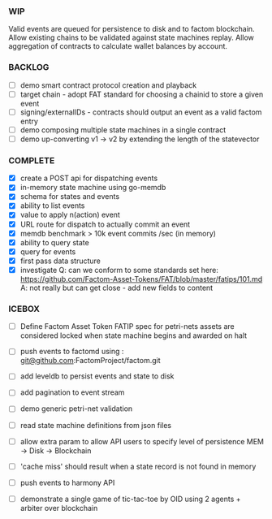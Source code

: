 ### WIP

Valid events are queued for persistence to disk and to factom blockchain.
Allow existing chains to be validated against state machines replay.
Allow aggregation of contracts to calculate wallet balances by account.

### BACKLOG

- [ ] demo smart contract protocol creation and playback
- [ ] target chain - adopt FAT standard for choosing a chainid to store a given event
- [ ] signing/externalIDs - contracts should output an event as a valid factom entry
- [ ] demo composing multiple state machines in a single contract
- [ ] demo up-converting v1 -> v2 by extending the length of the statevector

### COMPLETE
 
- [x] create a POST api for dispatching events
- [x] in-memory state machine using go-memdb
- [x] schema for states and events
- [x] ability to list events 
- [x] value to apply n(action) event
- [x] URL route for dispatch to actually commit an event
- [x] memdb benchmark > 10k event commits /sec (in memory)
- [x] ability to query state
- [x] query for events
- [x] first pass data structure
- [x] investigate Q: can we conform to some standards set here: https://github.com/Factom-Asset-Tokens/FAT/blob/master/fatips/101.md
      A: not really but can get close - add new fields to content

### ICEBOX

- [ ] Define Factom Asset Token FATIP spec for petri-nets
      assets are considered locked when state machine begins and awarded on halt 
- [ ] push events to factomd using : git@github.com:FactomProject/factom.git
- [ ] add leveldb to persist events and state to disk
- [ ] add pagination to event stream
- [ ] demo generic petri-net validation
- [ ] read state machine definitions from json files
- [ ] allow extra param to allow API users to specify level of persistence MEM -> Disk -> Blockchain
- [ ] 'cache miss' should result when a state record is not found in memory
- [ ] push events to harmony API
- [ ] demonstrate a single game of tic-tac-toe by OID using 2 agents + arbiter over blockchain


